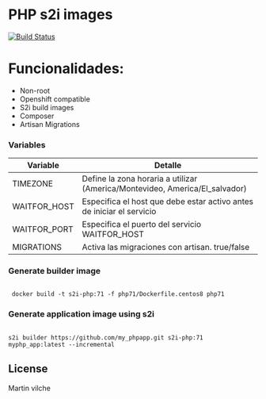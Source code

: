 # PHP s2i images 
[![Build Status](https://travis-ci.org/joemccann/dillinger.svg?branch=master)](https://travis-ci.org/joemccann/dillinger)


# Funcionalidades:

- Non-root
- Openshift compatible
- S2i build images
- Composer
- Artisan Migrations

### Variables


| Variable | Detalle |
| ------ | ------ |
| TIMEZONE | Define la zona horaria a utilizar (America/Montevideo, America/El_salvador) |
| WAITFOR_HOST | Especifica el host que debe estar activo antes de iniciar el servicio |
| WAITFOR_PORT | Especifica el puerto del servicio WAITFOR_HOST |
| MIGRATIONS | Activa las migraciones con artisan. true/false  |


### Generate builder image

```console

 docker build -t s2i-php:71 -f php71/Dockerfile.centos8 php71

```

### Generate application image using s2i

```console

s2i builder https://github.com/my_phpapp.git s2i-php:71 myphp_app:latest --incremental

```


License
----

Martin vilche
